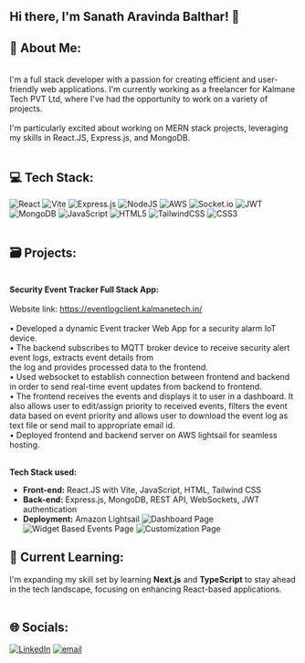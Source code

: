 ## Hi there,  I'm Sanath Aravinda Balthar! 👋 
 
## 💫 About Me:
<br> I'm a full stack developer with a passion for creating efficient and user-friendly web applications. I'm currently working as a freelancer for Kalmane Tech PVT Ltd, where I've had the opportunity to work on a variety of projects.<br><br>I'm particularly excited about working on MERN stack projects, leveraging my skills in React.JS, Express.js, and MongoDB.<br><br>
## 💻 Tech Stack:
 ![React](https://img.shields.io/badge/react-%2320232a.svg?style=for-the-badge&logo=react&logoColor=%2361DAFB) ![Vite](https://img.shields.io/badge/vite-%23646CFF.svg?style=for-the-badge&logo=vite&logoColor=white)  ![Express.js](https://img.shields.io/badge/express.js-%23404d59.svg?style=for-the-badge&logo=express&logoColor=%2361DAFB) ![NodeJS](https://img.shields.io/badge/node.js-6DA55F?style=for-the-badge&logo=node.js&logoColor=white) ![AWS](https://img.shields.io/badge/AWS-%23FF9900.svg?style=for-the-badge&logo=amazon-aws&logoColor=white)  ![Socket.io](https://img.shields.io/badge/Socket.io-black?style=for-the-badge&logo=socket.io&badgeColor=010101)  ![JWT](https://img.shields.io/badge/JWT-black?style=for-the-badge&logo=JSON%20web%20tokens) ![MongoDB](https://img.shields.io/badge/MongoDB-%234ea94b.svg?style=for-the-badge&logo=mongodb&logoColor=white) ![JavaScript](https://img.shields.io/badge/javascript-%23323330.svg?style=for-the-badge&logo=javascript&logoColor=%23F7DF1E) ![HTML5](https://img.shields.io/badge/html5-%23E34F26.svg?style=for-the-badge&logo=html5&logoColor=white) ![TailwindCSS](https://img.shields.io/badge/tailwindcss-%2338B2AC.svg?style=for-the-badge&logo=tailwind-css&logoColor=white) ![CSS3](https://img.shields.io/badge/css3-%231572B6.svg?style=for-the-badge&logo=css3&logoColor=white) <br><br>

## 🗃️ Projects: 
<br>**Security Event Tracker Full Stack App:**<br><br>Website link: https://eventlogclient.kalmanetech.in/<br><br>• Developed a dynamic Event tracker Web App for a security alarm IoT device.<br>• The backend subscribes to MQTT broker device to receive security alert event logs, extracts event details from <br>the log and provides processed data to the frontend. <br>• Used websocket to establish connection between frontend and backend in order to send real-time event updates from backend to frontend. <br>• The frontend receives the events and displays it to user in a dashboard. It also allows user to edit/assign priority to received events, filters the event data based on event priority and allows user to download the event log as text file or send mail to appropriate email id.<br>• Deployed frontend and backend server on AWS lightsail for seamless hosting. <br><br>

**Tech Stack used:**
- **Front-end:** React.JS with Vite, JavaScript, HTML, Tailwind CSS  
- **Back-end:** Express.js, MongoDB, REST API, WebSockets, JWT authentication  
- **Deployment:** Amazon Lightsail
![Dashboard Page](https://github.com/user-attachments/assets/1c9faaa8-3aed-4c69-aa21-e6d3baa76851)
![Widget Based Events Page](https://github.com/user-attachments/assets/554ca10f-192c-49e5-be64-d87ef33e8943)
![Customization Page](https://github.com/user-attachments/assets/f2d2ccd8-676e-4869-8045-85f6548b179c)


## 📙 Current Learning:
I'm expanding my skill set by learning **Next.js** and **TypeScript** to stay ahead in the tech landscape, focusing on enhancing React-based applications.<br><br>

## 🌐 Socials:
[![LinkedIn](https://img.shields.io/badge/LinkedIn-%230077B5.svg?logo=linkedin&logoColor=white)](https://linkedin.com/in/https://www.linkedin.com/in/sanath-balthar-8b0057140/) 
[![email](https://img.shields.io/badge/Email-D14836?logo=gmail&logoColor=white)](mailto:sanathabalthar@gmail.com) 

